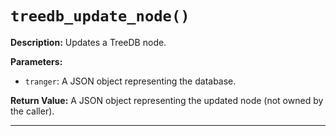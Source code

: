 # `treedb_update_node()`

**Description:**
Updates a TreeDB node.

**Parameters:**
- `tranger`: A JSON object representing the database.

**Return Value:**
A JSON object representing the updated node (not owned by the caller).

---
